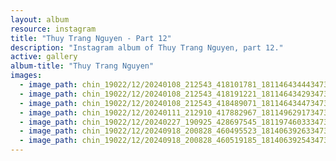 ```yaml
---
layout: album
resource: instagram
title: "Thuy Trang Nguyen - Part 12"
description: "Instagram album of Thuy Trang Nguyen, part 12."
active: gallery
album-title: "Thuy Trang Nguyen"
images:
  - image_path: chin_19022/12/20240108_212543_418101781_18114643444347304_4921513245378448498_n.jpg
  - image_path: chin_19022/12/20240108_212543_418191221_18114643429347304_8412340581088218609_n.jpg
  - image_path: chin_19022/12/20240108_212543_418489071_18114643447347304_3057360645396583023_n.jpg
  - image_path: chin_19022/12/20240111_212910_417882967_18114962917347304_5277638268431513927_n.jpg
  - image_path: chin_19022/12/20240227_190925_428697545_18119746033347304_5850963124823391731_n.jpg
  - image_path: chin_19022/12/20240918_200828_460495523_18140639263347304_5139369864444245172_n.jpg
  - image_path: chin_19022/12/20240918_200828_460519185_18140639254347304_748968732564153848_n.jpg
---
```

